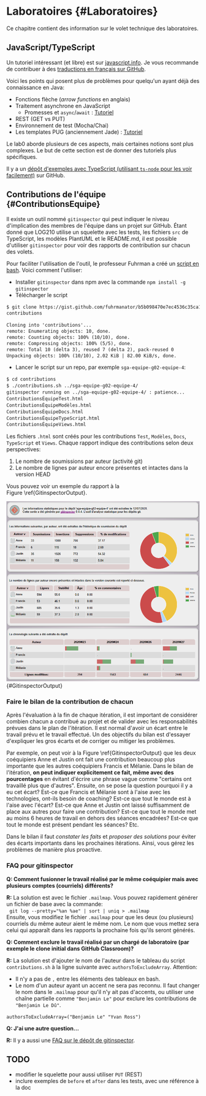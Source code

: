 
# Laboratoires {#Laboratoires}

Ce chapitre contient des information sur le volet technique des laboratoires.

## JavaScript/TypeScript

Un tutoriel intéressant (et libre) est sur [javascript.info](https://javascript.info/). Je vous recommande de contribuer à des [traductions en français sur GitHub](https://github.com/javascript-tutorial/fr.javascript.info#readme). 

Voici les points qui posent plus de problèmes pour quelqu'un ayant déjà des connaissance en Java:

- Fonctions flèche (*arrow functions* en anglais)
- Traitement asynchrone en JavaScript
  - Promesses et `async`/`await` : [Tutoriel](https://javascript.info/async)
- REST (GET vs PUT)
- Environnement de test (Mocha/Chai)
- Les templates PUG (anciennement Jade) : [Tutoriel](https://www.youtube.com/watch?v=DSp9ExFw3Ig)

Le lab0 aborde plusieurs de ces aspects, mais certaines notions sont plus complexes. 
Le but de cette section est de donner des tutoriels plus spécifiques.

Il y a un [dépôt d'exemples avec TypeScript (utilisant `ts-node` pour les voir facilement)](https://github.com/profcfuhrmanets/exemples-ts) sur GitHub.

## Contributions de l'équipe {#ContributionsEquipe}

Il existe un outil nommé `gitinspector` qui peut indiquer le niveau d'implication des membres de l'équipe dans un projet sur GitHub. Étant donné que LOG210 utilise un squelette avec les tests, les fichiers `src` de TypeScript, les modèles PlantUML et le README.md, il est possible d'utiliser `gitinspector` pour voir des rapports de contribution sur chacun des volets.

Pour faciliter l'utilisation de l'outil, le professeur Fuhrman a créé un [script en bash](https://gist.github.com/fuhrmanator/b5b098470e7ec4536c35ca1ce3592853). Voici comment l'utiliser:

- Installer `gitinspector` dans npm avec la commande `npm install -g gitinspector`
- Télécharger le script 
```bash
$ git clone https://gist.github.com/fuhrmanator/b5b098470e7ec4536c35ca1ce3592853 \
contributions
```

```
Cloning into 'contributions'...
remote: Enumerating objects: 10, done.
remote: Counting objects: 100% (10/10), done.
remote: Compressing objects: 100% (5/5), done.
remote: Total 10 (delta 3), reused 7 (delta 2), pack-reused 0
Unpacking objects: 100% (10/10), 2.02 KiB | 82.00 KiB/s, done.
```

- Lancer le script sur un repo, par exemple `sga-equipe-g02-equipe-4`:
```bash
$ cd contributions
$ ./contributions.sh ../sga-equipe-g02-equipe-4/
gitinspector running on ../sga-equipe-g02-equipe-4/ : patience...
ContributionsÉquipeTest.html
ContributionsÉquipeModèles.html
ContributionsÉquipeDocs.html
ContributionsÉquipeTypeScript.html
ContributionsÉquipeViews.html
```

Les fichiers `.html` sont créés pour les contributions `Test`, `Modèles`, `Docs`, `TypeScript` et `Views`. Chaque rapport indique des contributions selon deux perspectives:

1. Le nombre de soumissions par auteur (activité git)
2. Le nombre de lignes par auteur encore présentes et intactes dans la version HEAD

Vous pouvez voir un exemple du rapport à la Figure&nbsp;\ref{GitinspectorOutput}.

![Exemple de rapport généré par `gitinspector`.](images/gitinspector_output.png){#GitinspectorOutput}

### Faire le bilan de la contribution de chacun

Après l'évaluation à la fin de chaque itération, il est important de considérer combien chacun a contribué au projet et de valider avec les responsabilités prévues dans le plan de l'itération.
Il est normal d'avoir un écart entre le travail prévu et le travail effectué. 
Un des objectifs du bilan est d'essayer d'expliquer les gros écarts et de corriger ou mitiger les problèmes.

Par exemple, on peut voir à la Figure&nbsp;\ref{GitinspectorOutput} que les deux coéquipiers Anne et Justin ont fait une contribution beaucoup plus importante que les autres coéquipiers Francis et Mélanie. 
Dans le bilan de l'itération, **on peut indiquer explicitement ce fait, même avec des pourcentages** en évitant d'écrire une phrase vague comme "certains ont travaillé plus que d'autres". 
Ensuite, on se pose la question pourquoi il y a eu cet écart? 
Est-ce que Francis et Mélanie sont à l'aise avec les technologies, ont-ils besoin de coaching? 
Est-ce que tout le monde est à l'aise avec l'écart?
Est-ce que Anne et Justin ont laissé suffisamment de place aux autres pour faire une contribution? 
Est-ce que tout le monde met au moins 6 heures de travail en dehors des séances encadrées?
Est-ce que tout le monde est présent pendant les séances? 
Etc. 

Dans le bilan il faut *constater les faits* et *proposer des solutions* pour éviter des écarts importants dans les prochaines itérations. 
Ainsi, vous gérez les problèmes de manière plus proactive.

### FAQ pour gitinspector

**Q: Comment fusionner le travail réalisé par le même coéquipier mais avec plusieurs comptes (courriels) différents?**

**R:** La solution est avec le fichier `.mailmap`. Vous pouvez rapidement générer un fichier de base avec la commande:  
&nbsp;&nbsp;`git log --pretty="%an %ae" | sort | uniq > .mailmap`  
Ensuite, vous modifiez le fichier `.mailmap` pour que les deux (ou plusieurs) courriels du même auteur aient le même nom. 
Le nom que vous mettez sera celui qui apparaît dans les rapports la prochaine fois qu'ils seront générés.

**Q: Comment exclure le travail réalisé par un chargé de laboratoire (par exemple le clone initial dans GitHub Classroom)?**

**R:** La solution est d'ajouter le nom de l'auteur dans le tableau du script `contributions.sh` à la ligne suivante avec `authorsToExcludeArray`. Attention:

- Il n'y a pas de `,` entre les éléments des tableaux en bash. 
- Le nom d'un auteur ayant un accent ne sera pas reconnu. Il faut changer le nom dans le `.mailmap` pour qu'il n'y ait pas d'accents, ou utiliser une chaîne partielle comme `"Benjamin Le"` pour exclure les contributions de `"Benjamin Le Dû"`.

```
authorsToExcludeArray=("Benjamin Le" "Yvan Ross")
```

**Q: J'ai une autre question...**

**R:** Il y a aussi une [FAQ sur le dépôt de gitinspector](https://github.com/ejwa/gitinspector/wiki/FAQ).

## TODO

- modifier le squelette pour aussi utiliser `PUT` (REST)
- inclure exemples de `before` et `after` dans les tests, avec une référence à la doc
